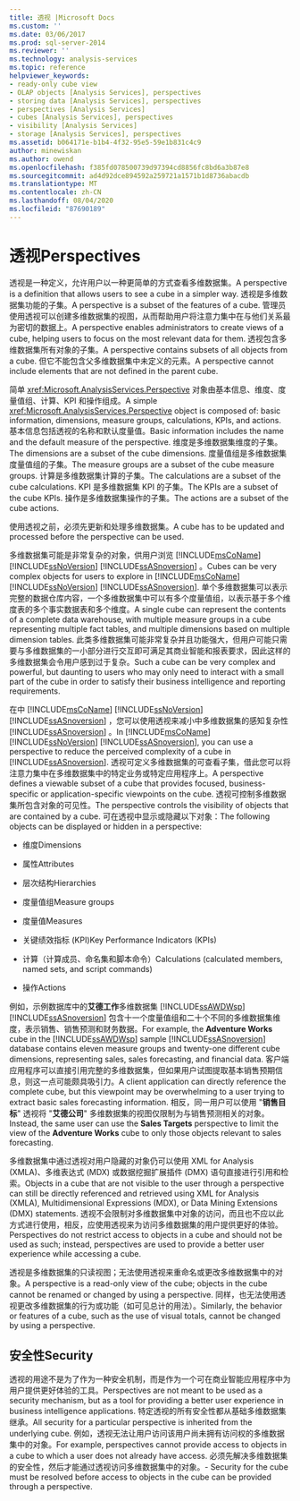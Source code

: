 ```yaml
---
title: 透视 |Microsoft Docs
ms.custom: ''
ms.date: 03/06/2017
ms.prod: sql-server-2014
ms.reviewer: ''
ms.technology: analysis-services
ms.topic: reference
helpviewer_keywords:
- ready-only cube view
- OLAP objects [Analysis Services], perspectives
- storing data [Analysis Services], perspectives
- perspectives [Analysis Services]
- cubes [Analysis Services], perspectives
- visibility [Analysis Services]
- storage [Analysis Services], perspectives
ms.assetid: b064171e-b1b4-4f32-95e5-59e1b831c4c9
author: minewiskan
ms.author: owend
ms.openlocfilehash: f385fd078500739d97394cd8856fc8bd6a3b87e8
ms.sourcegitcommit: ad4d92dce894592a259721a1571b1d8736abacdb
ms.translationtype: MT
ms.contentlocale: zh-CN
ms.lasthandoff: 08/04/2020
ms.locfileid: "87690189"
---
```

# <a name="perspectives"></a><span data-ttu-id="d00a5-102">透视</span><span class="sxs-lookup"><span data-stu-id="d00a5-102">Perspectives</span></span>
  <span data-ttu-id="d00a5-103">透视是一种定义，允许用户以一种更简单的方式查看多维数据集。</span><span class="sxs-lookup"><span data-stu-id="d00a5-103">A perspective is a definition that allows users to see a cube in a simpler way.</span></span> <span data-ttu-id="d00a5-104">透视是多维数据集功能的子集。</span><span class="sxs-lookup"><span data-stu-id="d00a5-104">A perspective is a subset of the features of a cube.</span></span> <span data-ttu-id="d00a5-105">管理员使用透视可以创建多维数据集的视图，从而帮助用户将注意力集中在与他们关系最为密切的数据上。</span><span class="sxs-lookup"><span data-stu-id="d00a5-105">A perspective enables administrators to create views of a cube, helping users to focus on the most relevant data for them.</span></span> <span data-ttu-id="d00a5-106">透视包含多维数据集所有对象的子集。</span><span class="sxs-lookup"><span data-stu-id="d00a5-106">A perspective contains subsets of all objects from a cube.</span></span> <span data-ttu-id="d00a5-107">但它不能包含父多维数据集中未定义的元素。</span><span class="sxs-lookup"><span data-stu-id="d00a5-107">A perspective cannot include elements that are not defined in the parent cube.</span></span>  
  
 <span data-ttu-id="d00a5-108">简单 <xref:Microsoft.AnalysisServices.Perspective> 对象由基本信息、维度、度量值组、计算、KPI 和操作组成。</span><span class="sxs-lookup"><span data-stu-id="d00a5-108">A simple <xref:Microsoft.AnalysisServices.Perspective> object is composed of: basic information, dimensions, measure groups, calculations, KPIs, and actions.</span></span> <span data-ttu-id="d00a5-109">基本信息包括透视的名称和默认度量值。</span><span class="sxs-lookup"><span data-stu-id="d00a5-109">Basic information includes the name and the default measure of the perspective.</span></span> <span data-ttu-id="d00a5-110">维度是多维数据集维度的子集。</span><span class="sxs-lookup"><span data-stu-id="d00a5-110">The dimensions are a subset of the cube dimensions.</span></span> <span data-ttu-id="d00a5-111">度量值组是多维数据集度量值组的子集。</span><span class="sxs-lookup"><span data-stu-id="d00a5-111">The measure groups are a subset of the cube measure groups.</span></span> <span data-ttu-id="d00a5-112">计算是多维数据集计算的子集。</span><span class="sxs-lookup"><span data-stu-id="d00a5-112">The calculations are a subset of the cube calculations.</span></span> <span data-ttu-id="d00a5-113">KPI 是多维数据集 KPI 的子集。</span><span class="sxs-lookup"><span data-stu-id="d00a5-113">The KPIs are a subset of the cube KPIs.</span></span> <span data-ttu-id="d00a5-114">操作是多维数据集操作的子集。</span><span class="sxs-lookup"><span data-stu-id="d00a5-114">The actions are a subset of the cube actions.</span></span>  
  
 <span data-ttu-id="d00a5-115">使用透视之前，必须先更新和处理多维数据集。</span><span class="sxs-lookup"><span data-stu-id="d00a5-115">A cube has to be updated and processed before the perspective can be used.</span></span>  
  
 <span data-ttu-id="d00a5-116">多维数据集可能是非常复杂的对象，供用户浏览 [!INCLUDE[msCoName](../../includes/msconame-md.md)] [!INCLUDE[ssNoVersion](../../includes/ssnoversion-md.md)] [!INCLUDE[ssASnoversion](../../includes/ssasnoversion-md.md)] 。</span><span class="sxs-lookup"><span data-stu-id="d00a5-116">Cubes can be very complex objects for users to explore in [!INCLUDE[msCoName](../../includes/msconame-md.md)] [!INCLUDE[ssNoVersion](../../includes/ssnoversion-md.md)] [!INCLUDE[ssASnoversion](../../includes/ssasnoversion-md.md)].</span></span> <span data-ttu-id="d00a5-117">单个多维数据集可以表示完整的数据仓库内容，一个多维数据集中可以有多个度量值组，以表示基于多个维度表的多个事实数据表和多个维度。</span><span class="sxs-lookup"><span data-stu-id="d00a5-117">A single cube can represent the contents of a complete data warehouse, with multiple measure groups in a cube representing multiple fact tables, and multiple dimensions based on multiple dimension tables.</span></span> <span data-ttu-id="d00a5-118">此类多维数据集可能非常复杂并且功能强大，但用户可能只需要与多维数据集的一小部分进行交互即可满足其商业智能和报表要求，因此这样的多维数据集会令用户感到过于复杂。</span><span class="sxs-lookup"><span data-stu-id="d00a5-118">Such a cube can be very complex and powerful, but daunting to users who may only need to interact with a small part of the cube in order to satisfy their business intelligence and reporting requirements.</span></span>  
  
 <span data-ttu-id="d00a5-119">在中 [!INCLUDE[msCoName](../../includes/msconame-md.md)] [!INCLUDE[ssNoVersion](../../includes/ssnoversion-md.md)] [!INCLUDE[ssASnoversion](../../includes/ssasnoversion-md.md)] ，您可以使用透视来减小中多维数据集的感知复杂性 [!INCLUDE[ssASnoversion](../../includes/ssasnoversion-md.md)] 。</span><span class="sxs-lookup"><span data-stu-id="d00a5-119">In [!INCLUDE[msCoName](../../includes/msconame-md.md)] [!INCLUDE[ssNoVersion](../../includes/ssnoversion-md.md)] [!INCLUDE[ssASnoversion](../../includes/ssasnoversion-md.md)], you can use a perspective to reduce the perceived complexity of a cube in [!INCLUDE[ssASnoversion](../../includes/ssasnoversion-md.md)].</span></span> <span data-ttu-id="d00a5-120">透视可定义多维数据集的可查看子集，借此您可以将注意力集中在多维数据集中的特定业务或特定应用程序上。</span><span class="sxs-lookup"><span data-stu-id="d00a5-120">A perspective defines a viewable subset of a cube that provides focused, business-specific or application-specific viewpoints on the cube.</span></span> <span data-ttu-id="d00a5-121">透视可控制多维数据集所包含对象的可见性。</span><span class="sxs-lookup"><span data-stu-id="d00a5-121">The perspective controls the visibility of objects that are contained by a cube.</span></span> <span data-ttu-id="d00a5-122">可在透视中显示或隐藏以下对象：</span><span class="sxs-lookup"><span data-stu-id="d00a5-122">The following objects can be displayed or hidden in a perspective:</span></span>  
  
-   <span data-ttu-id="d00a5-123">维度</span><span class="sxs-lookup"><span data-stu-id="d00a5-123">Dimensions</span></span>  
  
-   <span data-ttu-id="d00a5-124">属性</span><span class="sxs-lookup"><span data-stu-id="d00a5-124">Attributes</span></span>  
  
-   <span data-ttu-id="d00a5-125">层次结构</span><span class="sxs-lookup"><span data-stu-id="d00a5-125">Hierarchies</span></span>  
  
-   <span data-ttu-id="d00a5-126">度量值组</span><span class="sxs-lookup"><span data-stu-id="d00a5-126">Measure groups</span></span>  
  
-   <span data-ttu-id="d00a5-127">度量值</span><span class="sxs-lookup"><span data-stu-id="d00a5-127">Measures</span></span>  
  
-   <span data-ttu-id="d00a5-128">关键绩效指标 (KPI)</span><span class="sxs-lookup"><span data-stu-id="d00a5-128">Key Performance Indicators (KPIs)</span></span>  
  
-   <span data-ttu-id="d00a5-129">计算（计算成员、命名集和脚本命令）</span><span class="sxs-lookup"><span data-stu-id="d00a5-129">Calculations (calculated members, named sets, and script commands)</span></span>  
  
-   <span data-ttu-id="d00a5-130">操作</span><span class="sxs-lookup"><span data-stu-id="d00a5-130">Actions</span></span>  
  
 <span data-ttu-id="d00a5-131">例如，示例数据库中的**艾德工作**多维数据集 [!INCLUDE[ssAWDWsp](../../includes/ssawdwsp-md.md)] [!INCLUDE[ssASnoversion](../../includes/ssasnoversion-md.md)] 包含十一个度量值组和二十个不同的多维数据集维度，表示销售、销售预测和财务数据。</span><span class="sxs-lookup"><span data-stu-id="d00a5-131">For example, the **Adventure Works** cube in the [!INCLUDE[ssAWDWsp](../../includes/ssawdwsp-md.md)] sample [!INCLUDE[ssASnoversion](../../includes/ssasnoversion-md.md)] database contains eleven measure groups and twenty-one different cube dimensions, representing sales, sales forecasting, and financial data.</span></span> <span data-ttu-id="d00a5-132">客户端应用程序可以直接引用完整的多维数据集，但如果用户试图提取基本销售预期信息，则这一点可能颇具吸引力。</span><span class="sxs-lookup"><span data-stu-id="d00a5-132">A client application can directly reference the complete cube, but this viewpoint may be overwhelming to a user trying to extract basic sales forecasting information.</span></span> <span data-ttu-id="d00a5-133">相反，同一用户可以使用 "**销售目标**" 透视将 "**艾德公司**" 多维数据集的视图仅限制为与销售预测相关的对象。</span><span class="sxs-lookup"><span data-stu-id="d00a5-133">Instead, the same user can use the **Sales Targets** perspective to limit the view of the **Adventure Works** cube to only those objects relevant to sales forecasting.</span></span>  
  
 <span data-ttu-id="d00a5-134">多维数据集中通过透视对用户隐藏的对象仍可以使用 XML for Analysis (XMLA)、多维表达式 (MDX) 或数据挖掘扩展插件 (DMX) 语句直接进行引用和检索。</span><span class="sxs-lookup"><span data-stu-id="d00a5-134">Objects in a cube that are not visible to the user through a perspective can still be directly referenced and retrieved using XML for Analysis (XMLA), Multidimensional Expressions (MDX), or Data Mining Extensions (DMX) statements.</span></span> <span data-ttu-id="d00a5-135">透视不会限制对多维数据集中对象的访问，而且也不应以此方式进行使用，相反，应使用透视来为访问多维数据集的用户提供更好的体验。</span><span class="sxs-lookup"><span data-stu-id="d00a5-135">Perspectives do not restrict access to objects in a cube and should not be used as such; instead, perspectives are used to provide a better user experience while accessing a cube.</span></span>  
  
 <span data-ttu-id="d00a5-136">透视是多维数据集的只读视图；无法使用透视来重命名或更改多维数据集中的对象。</span><span class="sxs-lookup"><span data-stu-id="d00a5-136">A perspective is a read-only view of the cube; objects in the cube cannot be renamed or changed by using a perspective.</span></span> <span data-ttu-id="d00a5-137">同样，也无法使用透视更改多维数据集的行为或功能（如可见总计的用法）。</span><span class="sxs-lookup"><span data-stu-id="d00a5-137">Similarly, the behavior or features of a cube, such as the use of visual totals, cannot be changed by using a perspective.</span></span>  
  
## <a name="security"></a><span data-ttu-id="d00a5-138">安全性</span><span class="sxs-lookup"><span data-stu-id="d00a5-138">Security</span></span>  
 <span data-ttu-id="d00a5-139">透视的用途不是为了作为一种安全机制，而是作为一个可在商业智能应用程序中为用户提供更好体验的工具。</span><span class="sxs-lookup"><span data-stu-id="d00a5-139">Perspectives are not meant to be used as a security mechanism, but as a tool for providing a better user experience in business intelligence applications.</span></span> <span data-ttu-id="d00a5-140">特定透视的所有安全性都从基础多维数据集继承。</span><span class="sxs-lookup"><span data-stu-id="d00a5-140">All security for a particular perspective is inherited from the underlying cube.</span></span> <span data-ttu-id="d00a5-141">例如，透视无法让用户访问该用户尚未拥有访问权的多维数据集中的对象。</span><span class="sxs-lookup"><span data-stu-id="d00a5-141">For example, perspectives cannot provide access to objects in a cube to which a user does not already have access.</span></span> <span data-ttu-id="d00a5-142">必须先解决多维数据集的安全性，然后才能通过透视访问多维数据集中的对象。</span><span class="sxs-lookup"><span data-stu-id="d00a5-142">- Security for the cube must be resolved before access to objects in the cube can be provided through a perspective.</span></span>  
  
  
